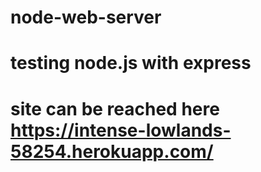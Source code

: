 # node-web-server
# testing node.js with express
# site can be reached here https://intense-lowlands-58254.herokuapp.com/

